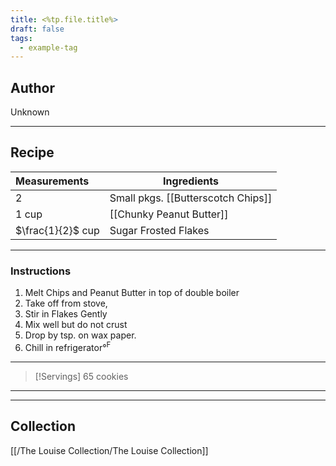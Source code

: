```yaml
---
title: <%tp.file.title%>
draft: false
tags:
  - example-tag
---
```

## Author
Unknown
___
## Recipe

| Measurements      | Ingredients                        |
| :---------------- | ---------------------------------- |
| 2                 | Small pkgs. [[Butterscotch Chips]] |
| 1 cup             | [[Chunky Peanut Butter]]           |
| $\frac{1}{2}$ cup | Sugar Frosted Flakes               |
___
### Instructions
1. Melt Chips and Peanut Butter in top of double boiler
2. Take off from stove,
3. Stir in Flakes Gently
4. Mix well but do not crust
5. Drop by tsp. on wax paper.
6. Chill in refrigerator°$^{\text{F}}$
___
>[!Servings]
>65 cookies

___


___
## Collection
[[/The Louise Collection/The Louise Collection]]